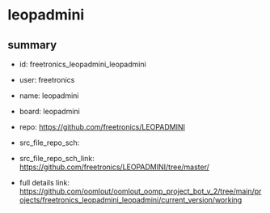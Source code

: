 # leopadmini
 
## summary 
* id: freetronics_leopadmini_leopadmini
* user: freetronics
* name: leopadmini
* board: leopadmini
* repo: https://github.com/freetronics/LEOPADMINI



* src_file_repo_sch: 
* src_file_repo_sch_link: https://github.com/freetronics/LEOPADMINI/tree/master/
* full details link: https://github.com/oomlout/oomlout_oomp_project_bot_v_2/tree/main/projects/freetronics_leopadmini_leopadmini/current_version/working  






